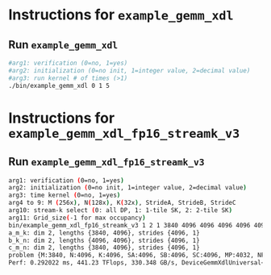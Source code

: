 # Instructions for ```example_gemm_xdl```

## Run ```example_gemm_xdl```
```bash
#arg1: verification (0=no, 1=yes)
#arg2: initialization (0=no init, 1=integer value, 2=decimal value)
#arg3: run kernel # of times (>1)
./bin/example_gemm_xdl 0 1 5
```

# Instructions for ```example_gemm_xdl_fp16_streamk_v3```

## Run ```example_gemm_xdl_fp16_streamk_v3```
```bash
arg1: verification (0=no, 1=yes)
arg2: initialization (0=no init, 1=integer value, 2=decimal value)
arg3: time kernel (0=no, 1=yes)
arg4 to 9: M (256x), N(128x), K(32x), StrideA, StrideB, StrideC
arg10: stream-k select (0: all DP, 1: 1-tile SK, 2: 2-tile SK)
arg11: Grid_size(-1 for max occupancy)
bin/example_gemm_xdl_fp16_streamk_v3 1 2 1 3840 4096 4096 4096 4096 4096 1 -1
a_m_k: dim 2, lengths {3840, 4096}, strides {4096, 1}
b_k_n: dim 2, lengths {4096, 4096}, strides {4096, 1}
c_m_n: dim 2, lengths {3840, 4096}, strides {4096, 1}
problem {M:3840, N:4096, K:4096, SA:4096, SB:4096, SC:4096, MP:4032, NP:4096, KRead:4096, KP:4096, AK0:512, BK0:2048, MBlock: 18, NBlock: 16, Stream-K Selection:1, Grid size:-1}
Perf: 0.292022 ms, 441.23 TFlops, 330.348 GB/s, DeviceGemmXdlUniversal<MNPadding, RRR> BlkSize: 256, BlkTile: 224x256x64, WaveTile: 16x16, WaveMap: 7x8, VmemReadVec: 8x8, BlkGemmPipelineScheduler: Intrawave, BlkGemmPipelineVersion: v3, BlkGemmPipelinePrefetchStages: 2
```
